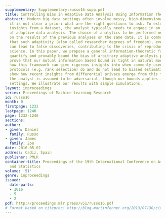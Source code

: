 ```yaml
---
supplementary: Supplementary:russo16-supp.pdf
title: Controlling Bias in Adaptive Data Analysis Using Information Theory
abstract: Modern big data settings often involve messy, high-dimensional data, where
  it is not clear a priori what are the right questions to ask. To extract the most
  insights from a dataset, the analyst typically needs to engage in an iterative process
  of adaptive data analysis. The choice of analytics to be performed next depends
  on the results of the previous analyses on the same data. It is commonly recognized
  that such adaptivity (also called researcher degrees of freedom), even if well-intentioned,
  can lead to false discoveries, contributing to the crisis of reproducibility in
  science. In this paper, we propose a general information-theoretic framework to
  quantify and provably bound the bias of arbitrary adaptive analysis process. We
  prove that our mutual information based bound is tight in natural models. We show
  how this framework can give rigorous insights into when commonly used feature selection
  protocols (e.g. rank selection) do and do not lead to biased estimation. We also
  show how recent insights from differential privacy emerge from this framework when
  the analyst is assumed to be adversarial, though our bounds applies in more general
  settings. We illustrate our results with simple simulations.
layout: inproceedings
series: Proceedings of Machine Learning Research
id: russo16
month: 0
firstpage: 1232
lastpage: 1240
page: 1232-1240
sections: 
author:
- given: Daniel
  family: Russo
- given: James
  family: Zou
date: 2016-05-02
address: Cadiz, Spain
publisher: PMLR
container-title: Proceedings of the 19th International Conference on Artificial Intelligence
  and Statistics
volume: '51'
genre: inproceedings
issued:
  date-parts:
  - 2016
  - 5
  - 2
pdf: http://proceedings.mlr.press/v51/russo16.pdf
# Format based on citeproc: http://blog.martinfenner.org/2013/07/30/citeproc-yaml-for-bibliographies/
---
```

